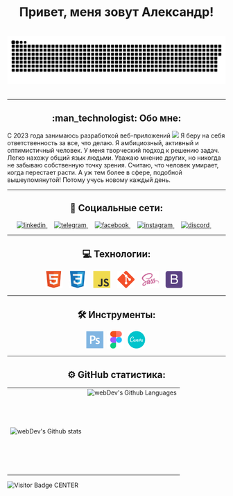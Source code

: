 <h1 align="center">Привет, меня зовут Александр!<h1>
<p align="center">
 <img width="600" src="/img/github-snake.svg" alt="snake"/>
</p>


---

<h2 align="center">:man_technologist: Обо мне:</h2>


С 2023 года занимаюсь разработкой веб-приложений <img src="https://media.giphy.com/media/WUlplcMpOCEmTGBtBW/giphy.gif" width="30px"> Я беру на себя ответственность за все, что делаю. Я амбициозный, активный и оптимистичный человек. У меня творческий подход к решению задач. Легко нахожу общий язык людьми. Уважаю мнение других, но никогда не забываю собственную точку зрения. Считаю, что человек умирает, когда перестает расти. А уж тем более в сфере, подобной вышеупомянутой! Потому учусь новому каждый день.
</p>

---

 <h2 align="center">🤝 Социальные сети:</h2>

  <div id="badges" align="center">
    <a href="https://www.linkedin.com/in/luffinage/" target="_blank">
      <img src="https://cdn-icons-png.flaticon.com/512/2504/2504799.png" width="40" height="40" alt="linkedin" />
    </a>&nbsp;&nbsp;&nbsp;
    <a href="https://t.me/Luffinage" target="_blank">
      <img src="https://cdn-icons-png.flaticon.com/512/2111/2111646.png" width="40" height="40" alt="telegram" />
    </a>&nbsp;&nbsp;&nbsp;
    <a href="https://www.facebook.com/Luffinage/" target="_blank">
      <img src="https://upload.wikimedia.org/wikipedia/commons/thumb/5/51/Facebook_f_logo_%282019%29.svg/240px-Facebook_f_logo_%282019%29.svg.png" width="40" height="40" alt="facebook" />
    </a>&nbsp;&nbsp;&nbsp;
    <a href="https://www.instagram.com/luffinage/" target="_blank">
      <img src="https://upload.wikimedia.org/wikipedia/commons/thumb/a/a5/Instagram_icon.png/2048px-Instagram_icon.png" width="40" height="40" alt="instagram" />
    </a>&nbsp;&nbsp;&nbsp;
    <a href="https://discordapp.com/users/luffinage" target="_blank">
      <img src="https://upload.wikimedia.org/wikipedia/tr/thumb/5/57/Discord_logo_old.png/1024px-Discord_logo_old.png" width="40" height="40" alt="discord" />
    </a>&nbsp;&nbsp;&nbsp;
  </div>

---

 <h2 align="center">💻 Технологии:</h2>

<div align="center">
  <img src="https://github.com/devicons/devicon/blob/master/icons/html5/html5-original.svg" title="html5" alt="html5" width="40" height="40"/>&nbsp;&nbsp;&nbsp;
  <img src="https://github.com/devicons/devicon/blob/master/icons/css3/css3-original.svg" title="css" alt="css" width="40" height="40"/>&nbsp;&nbsp;&nbsp;
  <img src="https://github.com/devicons/devicon/blob/master/icons/javascript/javascript-original.svg" title="javascript" alt="javascript" width="40" height="40"/>&nbsp;&nbsp;&nbsp;
  <img src="https://github.com/devicons/devicon/blob/master/icons/git/git-original.svg" title="git" alt="git" width="40" height="40"/>&nbsp;&nbsp;&nbsp;
  <!-- <img src="https://github.com/devicons/devicon/blob/master/icons/react/react-original.svg" title="reactjs" alt="reactjs" width="40" height="40"/>&nbsp -->
  <!-- <img src="https://github.com/devicons/devicon/blob/master/icons/nodejs/nodejs-original.svg" title="nodejs" alt="nodejs" width="40" height="40"/>&nbsp -->
  <!-- <img src="https://github.com/devicons/devicon/blob/master/icons/mongodb/mongodb-original.svg" title="mongodb" alt="mongodb" width="40" height="40"/>&nbsp -->
  <img src="https://github.com/devicons/devicon/blob/master/icons/sass/sass-original.svg" title="sass/scss" alt="sass/scss" width="40" height="40"/>&nbsp;&nbsp;&nbsp;
  <img src="/icons/skills/bootstrap.svg" title="sass/scss" alt="sass/scss" width="40" height="40"/>&nbsp;&nbsp;&nbsp;
</div>

---

<h2 align="center"> 🛠 Инструменты: </h2>

<div align="center">
  <img src="https://github.com/devicons/devicon/blob/master/icons/photoshop/photoshop-plain.svg" title="photoshop" alt="photoshop" width="40" height="40"/>&nbsp;
  <img src="https://github.com/devicons/devicon/blob/master/icons/figma/figma-original.svg" title="figma" alt="figma" width="40" height="40"/>&nbsp;
  <img src="https://github.com/devicons/devicon/blob/master/icons/canva/canva-original.svg" title="canva" alt="canva" width="40" height="40"/>&nbsp;
</div>

---
<!-- 
### 💻 Codewars:

![codewars](https://www.codewars.com/users/Luffinage/badges/large) -->

<h2 align="center"> ⚙️ GitHub статистика:</h2>

<table>
  <tr>
    <td>
      <img align="left" src="http://github-readme-streak-stats.herokuapp.com?user=Luffinage&theme=dark&background=000000" alt="webDev's Github stats" />
    </td>
    <td>
      <img height="195px" align="right" alt="webDev's Github Languages" src="https://github-readme-stats-sigma-five.vercel.app/api/top-langs/?username=Luffinage&layout=compact&theme=vision-friendly-dark" />
    </td>
  </tr>
</table>

![Visitor Badge CENTER ](https://visitor-badge.laobi.icu/badge?page_id=luffinage)
<!--
**Luffinage/Luffinage** is a ✨ _special_ ✨ repository because its `README.md` (this file) appears on your GitHub profile.

Here are some ideas to get you started:

- 🔭 I’m currently working on ...
- 🌱 I’m currently learning ...
- 👯 I’m looking to collaborate on ...
- 🤔 I’m looking for help with ...
- 💬 Ask me about ...
- 📫 How to reach me: ...
- 😄 Pronouns: ...
- ⚡ Fun fact: ...
-->
